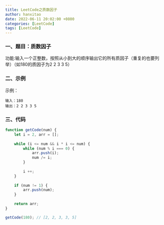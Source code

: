 ```yaml
---
title: LeetCode之质数因子
author: hanxitao
date: 2022-06-11 20:02:00 +0800
categories: [LeetCode]
tags: [LeetCode]
---
```


### 一、题目：质数因子

功能:输入一个正整数，按照从小到大的顺序输出它的所有质因子（重复的也要列举）（如180的质因子为2 2 3 3 5）

### 二、示例

示例：

    输入：180
    输出：2 2 3 3 5

### 三、代码

```javascript
function getCode(num) {
    let i = 2, arr = [];
    
    while (i <= num && i * i <= num) {
        while (num % i === 0) {
            arr.push(i);
            num /= i;
        }
        
        i ++;
    }
    
    if (num != 1) {
        arr.push(num);
    }
    
    return arr;
}

getCode(180); // [2, 2, 3, 3, 5]
```